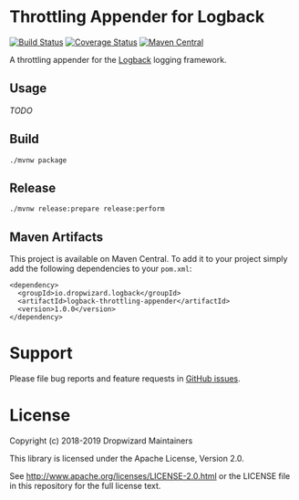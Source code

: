 # Throttling Appender for Logback

[![Build Status](https://travis-ci.org/dropwizard/logback-throttling-appender.svg?branch=master)](https://travis-ci.org/dropwizard/logback-throttling-appender)
[![Coverage Status](https://img.shields.io/coveralls/dropwizard/logback-throttling-appender.svg)](https://coveralls.io/r/dropwizard/logback-throttling-appender)
[![Maven Central](https://img.shields.io/maven-central/v/io.dropwizard.logback/logback-throttling-appender.svg)](http://mvnrepository.com/artifact/io.dropwizard.logback/logback-throttling-appender)

A throttling appender for the [Logback] logging framework.

[Logback]: https://logback.qos.ch/


## Usage

*TODO*


## Build

    ./mvnw package


## Release

    ./mvnw release:prepare release:perform


## Maven Artifacts

This project is available on Maven Central. To add it to your project simply add the following dependencies to your
`pom.xml`:

    <dependency>
      <groupId>io.dropwizard.logback</groupId>
      <artifactId>logback-throttling-appender</artifactId>
      <version>1.0.0</version>
    </dependency>


# Support

Please file bug reports and feature requests in [GitHub issues](https://github.com/dropwizard/logback-throttling-appender/issues).


# License

Copyright (c) 2018-2019 Dropwizard Maintainers

This library is licensed under the Apache License, Version 2.0.

See http://www.apache.org/licenses/LICENSE-2.0.html or the LICENSE file in this repository for the full license text.

